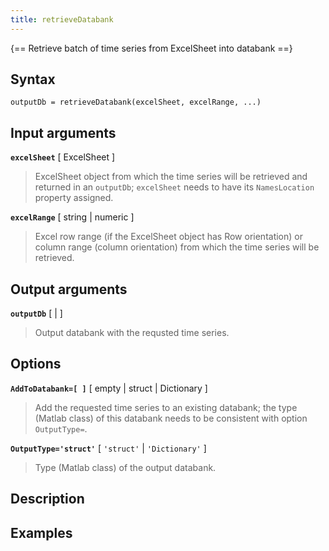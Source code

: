 ```yaml
---
title: retrieveDatabank
---
```


{== Retrieve batch of time series from ExcelSheet into databank ==}


## Syntax 

    outputDb = retrieveDatabank(excelSheet, excelRange, ...)


## Input arguments 

__`excelSheet`__ [ ExcelSheet ] 
> 
> ExcelSheet object from which the time series will be retrieved and
> returned in an `outputDb`; `excelSheet` needs to have its
> `NamesLocation` property assigned.
> 

__`excelRange`__ [ string | numeric ] 
> 
> Excel row range (if the ExcelSheet object has Row orientation) or
> column range (column orientation) from which the time series will be
> retrieved.
> 


## Output arguments 

__`outputDb`__ [ | ] 
> 
> Output databank with the requsted time series.
> 

## Options 

__`AddToDatabank=[ ]`__ [ empty | struct | Dictionary ] 
> 
> Add the requested time series to an existing databank; the type (Matlab
> class) of this databank needs to be consistent with option `OutputType=`.
> 

__`OutputType='struct'`__ [ `'struct'` | `'Dictionary'` ] 
> 
> Type (Matlab class) of the output databank.
> 

## Description 



## Examples

```matlab
```

